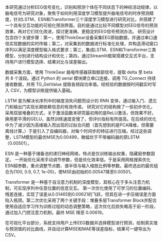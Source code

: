 本研究通过分析EEG信号变化，识别和预测个体在不同状态下的神经活动规律，以脑电信号为研究对象，聚焦于如何利用深度学习模型提升脑电信号的时序预测精度，针对LSTM、ESN和Transformer三个深度学习模型进行研究对比，并搭建了一个具有交互功能的可视化预测界面。目的是通过比较不同模型对EEG信号的预测效果，再对它们优化改进，探讨更准确、更稳定的EEG信号预测办法。
研究设计包含四个关键步骤：第一，使用ThinkGear设备采集EEG原始数据，并通过串口通信实现数据的实时传输；第二，对采集到的数据进行标准化处理，并构造滑动窗口序列以满足深度模型输入格式要求；第三，集成LSTM、ESN和Transformer三类模型，分别进行结构设计和优化；第四，通过Streamlit框架搭建交互式平台，支持用户进行模型选择、结果对比与误差输出。

数据采集方面，使用 ThinkGear 脑电传感器获取额部信号，提取 delta 至 beta 共 8 个波段。通过 Python 的 serial 模块建立串口连接，调用 TG_Connect 持续接收数据，并用 TG_GetValue 提取各频段功率值。经校验的数据按时间戳实时写入 CSV，为模型训练提供输入基础。

LSTM 是为解决长序列中的梯度消失问题而设计的 RNN 变体，通过输入门、遗忘门和输出门实现长期依赖信息的有效传递。
研究对它的结构做了一些初步优化，采用双层堆叠的方式，关于激活函数本研究最初用的是ReLU激活，但效果不好。换用更平滑的GELU，虽然训练速度变慢了，但评价指标有所提高。在后续的优化中为了减少因为高维输入而出现的过拟合问题（首先想到的是PCA降维，但需要离线计算，）于是引入了自编码器，对每个时间步的特征进行压缩。经过这些调整，LSTM模型的最优MSE为0.00499，微幅优于不带编码器的原LSTM（0.00501）。

ESN 是一种基于储备池的递归神经网络，特点是仅训练输出权重，隐藏层参数固定。
一开始优化采用手动调节参数，但是优化效率低。于是采用网格搜索优化ESN超参数，重点调整节点数、谱半径与输入缩放比例等参数。最终选出的最优组合为(100, 0.9, 0.7, 1e-05)，使MSE由初始的0.00547降至0.00501。

Transformer 是一种基于自注意力机制的深度模型，其核心在于多头注意力机制，可实现序列中任意位置的信息交互。
第一次优化使用了可学习的位置编码、残差连接，实现了误差从0.01465到0.00621的飞跃，但其在进一步压缩误差方面陷入瓶颈。第二次优化采用了两个关键手段：堆叠多层Transformer Block并配合使用自适应学习作为训练过程的动态调整策略，这次优化后损失略高于前一阶段，通过加入门控注意力机制，最终 MSE 降至 0.00619。

在可视化平台部分，系统支持用户上传EEG数据并选择模型进行预测，绘制真实值与预测值的对比曲线，并自动计算MSE和MAE等误差指标，结果可一键导出为CSV。

